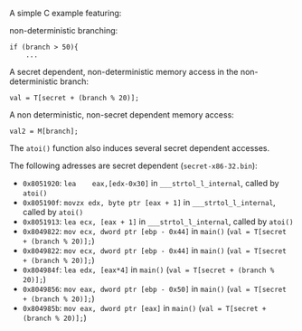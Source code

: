 A simple C example featuring:

non-deterministic branching:

```
if (branch > 50){
    ...
```

A secret dependent, non-deterministic memory access in the non-deterministic branch:

```
val = T[secret + (branch % 20)];
```

A non deterministic, non-secret dependent memory access:

```
val2 = M[branch];
```

The `atoi()` function also induces several secret dependent accesses.

The following adresses are secret dependent (`secret-x86-32.bin`):

- `0x8051920`: `lea    eax,[edx-0x30]` in `___strtol_l_internal`, called by `atoi()`
- `0x805190f`: `movzx edx, byte ptr [eax + 1]` in `___strtol_l_internal`, called by `atoi()`
- `0x8051913`: `lea ecx, [eax + 1]` in `___strtol_l_internal`, called by `atoi()`
- `0x8049822`: `mov ecx, dword ptr [ebp - 0x44]` in `main()` (`val = T[secret + (branch % 20)];`)
- `0x8049822`: `mov ecx, dword ptr [ebp - 0x44]` in `main()` (`val = T[secret + (branch % 20)];`)
- `0x804984f`: `lea edx, [eax*4]` in `main()` (`val = T[secret + (branch % 20)];`)
- `0x8049856`: `mov eax, dword ptr [ebp - 0x50]` in `main()` (`val = T[secret + (branch % 20)];`)
- `0x804985b`: `mov eax, dword ptr [eax]` in `main()` (`val = T[secret + (branch % 20)];`)